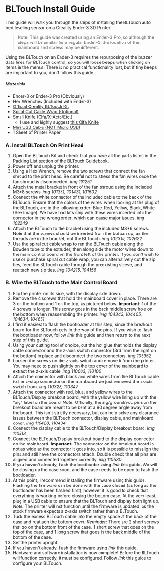 # BLTouch Install Guide

This guide will walk you through the steps of installing the BLTouch auto bed leveling sensor on a Creality Ender-3 3D Printer.

> Note: This guide was created using an Ender-3 Pro, so although the steps will be similar for a regular Ender-3, the location of the mainboard and screws may be different.

Using the BLTouch on an Ender-3 requires the repurposing of the buzzer data lines for BLTouch control, so you will loose beeps when clicking on items in the menus. There is no practical functionality lost, but if tiny beeps are important to you, don't follow this guide. 



##### Materials

* Ender-3 or Ender-3 Pro (Obviously)
* Hex Wrenches (Included with Ender-3)
* [Official Creality BLTouch Kit](https://www.amazon.com/gp/product/B07SCLF42D)
* [Spiral Cut Cable Wrap (Optional)](https://www.mmnewman.com/products/heli-tube-spiral-wrap-abrasion-protector/heli-tube-spiral-cable-wrap-and-abrasion-protector/polyethylene-heli-tube-spiral-cable-wrap-and-abrasion-protector/black-polyethylene-spiral-wrap-3-8-od-on-a-25ft-spool/)
* Small Knife (Olfa/X-Acto/Etc.)
  * I use and highly suggest [this Olfa Knife](https://olfa.com/professional/product/stainless-steel-precision-knife-svr-2/)
* [Mini USB Cable (NOT Micro USB)](https://www.monoprice.com/product?p_id=3896)
* 1 Sheet of Printer Paper



### A. Install BLTouch On Print Head

1. Open the BLTouch Kit and check that you have all the parts listed in the Packing List section of the BLTouch Guidebook.
2. Power off and unplug the printer.
3. Using a Hex Wrench, remove the two screws that connect the fan shroud to the print head. Be careful not to stress the fan wires once the fan shroud is disconnected. _img 101251_
4. Attach the metal bracket in front of the fan shroud using the included M3*8 screws. _img 101351, 101431, 101602_
5. Connect the white connector of the included cable to the back of the BLTouch. Ensure that the colors of the wires, when looking at the plug of the BLTouch, are in the following order: Blue, Red, Yellow, Black, White (See Image). We have had kits ship with these wires inserted into the connector in the wrong order, which can cause major issues. _img 102249_
6. Attach the BLTouch to the bracket using the included M3*6 screws. Note that the screws should be inserted from the bottom up, as the threads are in the bracket, not the BLTouch. _img 102310, 102622_
7. Use the spiral cut cable wrap to run the BLTouch cable along the Bowden tube to the extruder, then along side the motor wires down to the main control board on the front left of the printer. If you don't wish to use or purchase spiral cut cable wrap, you can alternatively cut the zip ties, feed the BLTouch cable through the preexisting sleeve, and reattach new zip ties. _img 104215, 104156_

### B. Wire the BLTouch to the Main Control Board

1.  Flip the printer on its side, with the display side down.
2. Remove the 4 screws that hold the mainboard cover in place. There are 3 on the bottom and 1 on the top, as pictured below. **Important**: 1 of the 4 screws is longer. This screw goes in the back middle screw hole on the bottom when reassembling the printer. _img 104343, 104405, 104634, 104651_
3. I find it easiest to flash the bootloader at this step, since the breakout board for the BLTouch gets in the way of the pins. If you wish to flash the bootloader now, follow _link_ this guide and then return to the next step of this guide.
4. Using your cutting tool of choice, cut the hot glue that holds the display cable connector and the z-axis switch connector (3rd from the right on the bottom) in place and disconnect the two connectors. _img 105952_
5. Loosen the screws on the z-axis switch and remove it from the printer. You may need to push slightly on the top cover of the mainboard to extract the z-axis cable. _img 110003, 110100_
6. Attach the connector with black and white wires from the BLTouch cable to the z-stop connector on the mainboard we just removed the z-axis switch from. _img 110328, 110347_
7. Attach the connector with red, blue, and yellow wires to the BLTouch/Display breakout board, with the yellow wire lining up with the "sig" label on the board. *Note:* Officially, the sig/ground/vcc pins on the breakout board are meant to be bent at a 90 degree angle away from the board. This isn't strictly necessary, but can help solve any clearance issues between the BLTouch connector, display cable, and mainboard cover. _img 110428, 110404_
8. Connect the display cable to the BLTouch/Display breakout board. _img 110513_
9. Connect the BLTouch/Display breakout board to the display connector on the mainboard. **Important:** The connector on the breakout board is not as wide as the connector it goes into, so it is possible to misalign the pins and still have the connectors attach. Double check that all pins are aligned and connected together correctly. _img 110530_
10. If you haven't already, flash the bootloader using _link_ this guide. We will be closing up the case soon, and the case needs to be open to flash the bootloader.
11. At this point, I recommend installing the firmware using this guide. Flashing the firmware can be done with the case closed (as long as the bootloader has been flashed first), however it is good to check that everything is working before closing the bottom case. At the very least, plug in a USB cable to ensure that the BLTouch and display both light up. *Note:* The printer will not function until the firmware is updated, as the stock firmware expects a z-axis switch rather than a BLTouch.
12.  Tuck the excess BLTouch cable into the empty space at the back of the case and reattach the bottom cover. *Reminder:* There are 2 short screws that go on the bottom front of the case, 1 short screw that goes on the top of the case, and 1 long screw that goes in the back middle of the bottom of the case.
13. Set the printer upright.
14. If you haven't already, flash the firmware using *link* this guide.
15. Hardware and software installation is now complete! Before the BLTouch will function correctly, it must be configured. Follow *link* this guide to configure your BLTouch.

